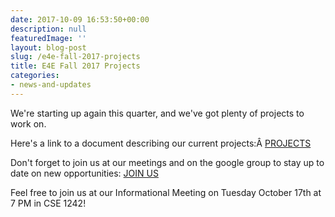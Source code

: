 ```yaml
---
date: 2017-10-09 16:53:50+00:00
description: null
featuredImage: ''
layout: blog-post
slug: /e4e-fall-2017-projects
title: E4E Fall 2017 Projects
categories:
- news-and-updates
---
```


We're starting up again this quarter, and we've got plenty of projects to work on.

Here's a link to a document describing our current projects:Â [PROJECTS](https://docs.google.com/document/d/1FE6-3myhEEBpF-zVTnGFBNCiNFQKdSiR_zK0jfl8Du4/edit?usp=sharing)

Don't forget to join us at our meetings and on the google group to stay up to date on new opportunities: [JOIN US](http://e4e.ucsd.edu/welcome)

Feel free to join us at our Informational Meeting on Tuesday October 17th at 7 PM in CSE 1242!
